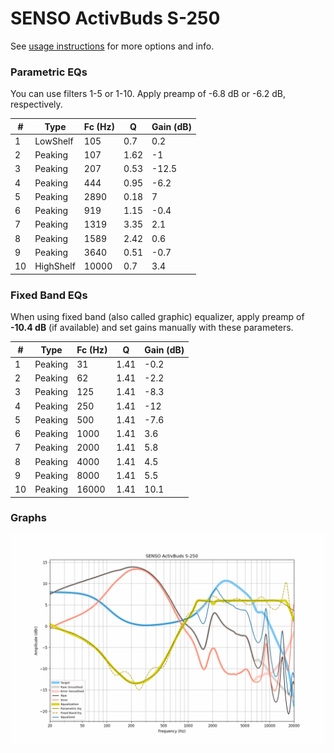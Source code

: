 # SENSO ActivBuds S-250
See [usage instructions](https://github.com/jaakkopasanen/AutoEq#usage) for more options and info.

### Parametric EQs
You can use filters 1-5 or 1-10. Apply preamp of -6.8 dB or -6.2 dB, respectively.

|   # | Type      |   Fc (Hz) |    Q |   Gain (dB) |
|-----|-----------|-----------|------|-------------|
|   1 | LowShelf  |       105 | 0.7  |         0.2 |
|   2 | Peaking   |       107 | 1.62 |        -1   |
|   3 | Peaking   |       207 | 0.53 |       -12.5 |
|   4 | Peaking   |       444 | 0.95 |        -6.2 |
|   5 | Peaking   |      2890 | 0.18 |         7   |
|   6 | Peaking   |       919 | 1.15 |        -0.4 |
|   7 | Peaking   |      1319 | 3.35 |         2.1 |
|   8 | Peaking   |      1589 | 2.42 |         0.6 |
|   9 | Peaking   |      3640 | 0.51 |        -0.7 |
|  10 | HighShelf |     10000 | 0.7  |         3.4 |

### Fixed Band EQs
When using fixed band (also called graphic) equalizer, apply preamp of **-10.4 dB** (if available) and set gains manually with these parameters.

|   # | Type    |   Fc (Hz) |    Q |   Gain (dB) |
|-----|---------|-----------|------|-------------|
|   1 | Peaking |        31 | 1.41 |        -0.2 |
|   2 | Peaking |        62 | 1.41 |        -2.2 |
|   3 | Peaking |       125 | 1.41 |        -8.3 |
|   4 | Peaking |       250 | 1.41 |       -12   |
|   5 | Peaking |       500 | 1.41 |        -7.6 |
|   6 | Peaking |      1000 | 1.41 |         3.6 |
|   7 | Peaking |      2000 | 1.41 |         5.8 |
|   8 | Peaking |      4000 | 1.41 |         4.5 |
|   9 | Peaking |      8000 | 1.41 |         5.5 |
|  10 | Peaking |     16000 | 1.41 |        10.1 |

### Graphs
![](./SENSO%20ActivBuds%20S-250.png)
